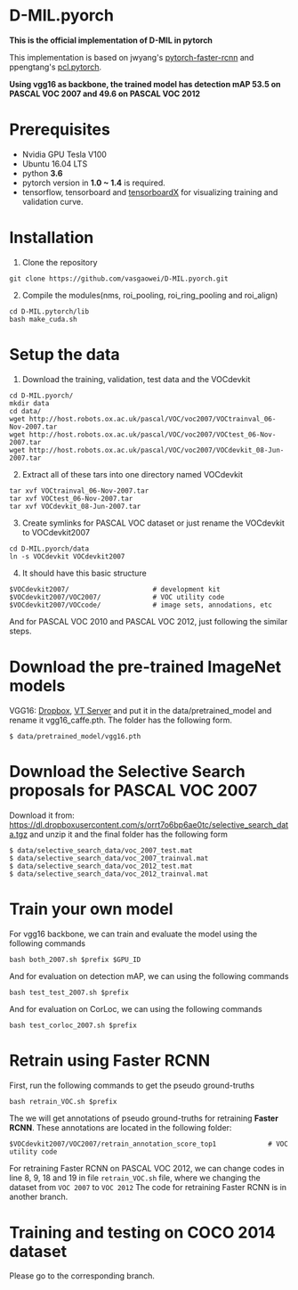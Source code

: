 # D-MIL.pyorch
**This is the official implementation of D-MIL in pytorch**

This implementation is based on jwyang's [pytorch-faster-rcnn](https://github.com/jwyang/faster-rcnn.pytorch) and ppengtang's [pcl.pytorch](https://github.com/ppengtang/pcl.pytorch).

**Using vgg16 as backbone, the trained model has detection mAP 53.5 on PASCAL VOC 2007 and 49.6 on PASCAL VOC 2012**

# Prerequisites
* Nvidia GPU Tesla V100
* Ubuntu 16.04 LTS
* python **3.6**
* pytorch version in **1.0 ~ 1.4** is required. 
* tensorflow, tensorboard and [tensorboardX](https://github.com/lanpa/tensorboardX) for visualizing training and validation curve.

# Installation
1. Clone the repository
  ```Shell
  git clone https://github.com/vasgaowei/D-MIL.pyorch.git
  ```
2. Compile the modules(nms, roi_pooling, roi_ring_pooling and roi_align)
  ```
  cd D-MIL.pytorch/lib
  bash make_cuda.sh
  ```
# Setup the data

1. Download the training, validation, test data and the VOCdevkit
  ```
  cd D-MIL.pyorch/
  mkdir data
  cd data/
  wget http://host.robots.ox.ac.uk/pascal/VOC/voc2007/VOCtrainval_06-Nov-2007.tar
  wget http://host.robots.ox.ac.uk/pascal/VOC/voc2007/VOCtest_06-Nov-2007.tar
  wget http://host.robots.ox.ac.uk/pascal/VOC/voc2007/VOCdevkit_08-Jun-2007.tar
  ```
  
  
2. Extract all of these tars into one directory named VOCdevkit
  ```
  tar xvf VOCtrainval_06-Nov-2007.tar
  tar xvf VOCtest_06-Nov-2007.tar
  tar xvf VOCdevkit_08-Jun-2007.tar
  ```
3. Create symlinks for PASCAL VOC dataset or just rename the VOCdevkit to VOCdevkit2007
  ```
  cd D-MIL.pyorch/data
  ln -s VOCdevkit VOCdevkit2007
  ```
4. It should have this basic structure
  ```
  $VOCdevkit2007/                     # development kit
  $VOCdevkit2007/VOC2007/             # VOC utility code
  $VOCdevkit2007/VOCcode/             # image sets, annodations, etc
  ```
  And for PASCAL VOC 2010 and PASCAL VOC 2012, just following the similar steps.
  
# Download the pre-trained ImageNet models
  VGG16: [Dropbox](https://www.dropbox.com/s/s3brpk0bdq60nyb/vgg16_caffe.pth?dl=0), [VT Server](https://filebox.ece.vt.edu/~jw2yang/faster-rcnn/pretrained-base-models/vgg16_caffe.pth) and put it in the data/pretrained_model and rename it vgg16_caffe.pth. The folder has the following form.
  ```
  $ data/pretrained_model/vgg16.pth
  ```
# Download the Selective Search proposals for PASCAL VOC 2007
  Download it from: https://dl.dropboxusercontent.com/s/orrt7o6bp6ae0tc/selective_search_data.tgz
  and unzip it and the final folder has the following form
  ```
  $ data/selective_search_data/voc_2007_test.mat
  $ data/selective_search_data/voc_2007_trainval.mat
  $ data/selective_search_data/voc_2012_test.mat
  $ data/selective_search_data/voc_2012_trainval.mat
  ```
# Train your own model
  For vgg16 backbone, we can train and evaluate the model using the following commands
  ```
  bash both_2007.sh $prefix $GPU_ID
  ```
  And for evaluation on detection mAP, we can using the following commands
  ```
  bash test_test_2007.sh $prefix
  ```
  And for evaluation on CorLoc, we can using the following commands
  ```
  bash test_corloc_2007.sh $prefix
  ```
# Retrain using Faster RCNN
  First, run the following commands to get the pseudo ground-truths
  ```
  bash retrain_VOC.sh $prefix
  ```
  The we will get annotations of pseudo ground-truths for retraining **Faster RCNN**. These annotations are located in the following folder:
  ```
  $VOCdevkit2007/VOC2007/retrain_annotation_score_top1             # VOC utility code
  ```
  For retraining Faster RCNN on PASCAL VOC 2012, we can change codes in line 8, 9, 18 and 19 in file ```retrain_VOC.sh``` file, where we changing the dataset from ```VOC 2007```  to ```VOC 2012```
  The code for retraining Faster RCNN is in another branch.
# Training and testing on COCO 2014 dataset
  Please go to the corresponding branch. 
